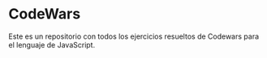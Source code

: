 # CodeWars
Este es un repositorio con todos los ejercicios resueltos de Codewars para el lenguaje de JavaScript.
